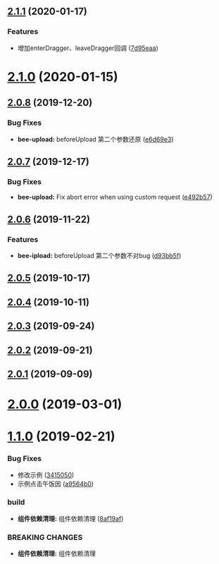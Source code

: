 <a name="2.1.1"></a>
## [2.1.1](https://github.com/tinper-bee/upload/compare/v2.1.0...v2.1.1) (2020-01-17)


### Features

* 增加enterDragger、leaveDragger回调 ([7d95eaa](https://github.com/tinper-bee/upload/commit/7d95eaa))



<a name="2.1.0"></a>
# [2.1.0](https://github.com/tinper-bee/upload/compare/v2.0.8...v2.1.0) (2020-01-15)



<a name="2.0.8"></a>
## [2.0.8](https://github.com/tinper-bee/upload/compare/v2.0.7...v2.0.8) (2019-12-20)


### Bug Fixes

* **bee-upload:** beforeUpload 第二个参数还原 ([e6d69e3](https://github.com/tinper-bee/upload/commit/e6d69e3))



<a name="2.0.7"></a>
## [2.0.7](https://github.com/tinper-bee/upload/compare/v2.0.6...v2.0.7) (2019-12-17)


### Bug Fixes

* **bee-upload:** Fix abort error when using custom request ([e492b57](https://github.com/tinper-bee/upload/commit/e492b57))



<a name="2.0.6"></a>
## [2.0.6](https://github.com/tinper-bee/upload/compare/v2.0.5...v2.0.6) (2019-11-22)


### Features

* **bee-ipload:** beforeUpload 第二个参数不对bug ([d93bb5f](https://github.com/tinper-bee/upload/commit/d93bb5f))



<a name="2.0.5"></a>
## [2.0.5](https://github.com/tinper-bee/upload/compare/v2.0.4...v2.0.5) (2019-10-17)



<a name="2.0.4"></a>
## [2.0.4](https://github.com/tinper-bee/upload/compare/v2.0.3...v2.0.4) (2019-10-11)



<a name="2.0.3"></a>
## [2.0.3](https://github.com/tinper-bee/upload/compare/v2.0.2...v2.0.3) (2019-09-24)



<a name="2.0.2"></a>
## [2.0.2](https://github.com/tinper-bee/upload/compare/v2.0.1...v2.0.2) (2019-09-21)



<a name="2.0.1"></a>
## [2.0.1](https://github.com/tinper-bee/upload/compare/v2.0.0...v2.0.1) (2019-09-09)



<a name="2.0.0"></a>
# [2.0.0](https://github.com/tinper-bee/upload/compare/v1.1.0...v2.0.0) (2019-03-01)



<a name="1.1.0"></a>
# [1.1.0](https://github.com/tinper-bee/upload/compare/8af19af...v1.1.0) (2019-02-21)


### Bug Fixes

* 修改示例 ([3415050](https://github.com/tinper-bee/upload/commit/3415050))
* 示例点击午饭因 ([a9564b0](https://github.com/tinper-bee/upload/commit/a9564b0))


### build

* **组件依赖清理:** 组件依赖清理 ([8af19af](https://github.com/tinper-bee/upload/commit/8af19af))


### BREAKING CHANGES

* **组件依赖清理:** 组件依赖清理



